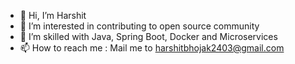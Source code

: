 - 👋 Hi, I’m Harshit
- 👀 I’m interested in contributing to open source community
- 🌱 I’m skilled with Java, Spring Boot, Docker and Microservices
- 📫 How to reach me : Mail me to harshitbhojak2403@gmail.com

<!---
harshit2403/harshit2403 is a ✨ special ✨ repository because its `README.md` (this file) appears on your GitHub profile.
You can click the Preview link to take a look at your changes.
--->
